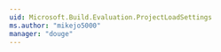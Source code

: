 ```yaml
---
uid: Microsoft.Build.Evaluation.ProjectLoadSettings
ms.author: "mikejo5000"
manager: "douge"
---
```

